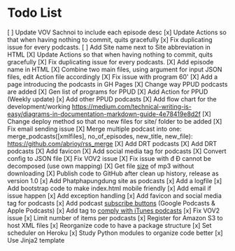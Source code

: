 # Todo List
[ ] Update VOV Sachnoi to include each episode desc
[x] Update Actions so that when having nothing to commit, quits gracefully
[x] Fix duplicating issue for every podcasts.
[ ] Add Site name next to Site abbreviation in HTML
[X] Update Actions so that when having nothing to commit, quits gracefully
[X] Fix duplicating issue for every podcasts.
[X] Add episode name in HTML
[X] Combine two main files, using argument for input JSON files, edit Action file accordingly 
[X] Fix issue with program 60'
[X] Add a page introducing the podcasts in GH Pages
[X] Change way PPUD podcasts are added
[X] Gen list of programs for PPUD
[X] Add Action for PPUD (Weekly update)
[x] Add other PPUD podcasts
[X] Add flow chart for the development/working https://medium.com/technical-writing-is-easy/diagrams-in-documentation-markdown-guide-4e78419e8d2f
[X] Change deploy method so that no new files for site/ folder to be added
[X] Fix email sending issue
[X] Merge multiple podcast into one: merge_podcasts([xmlfiles], no_of_episodes, new_title, new_file): https://github.com/abrioy/rss_merge
[X] Add DRT podcasts
[X] Add DRT podcasts
[X] Add favicon
[X] Add social media tag for podcasts
[X] Convert config to JSON file
[X] Fix VOV2 issue
[X] Fix issue with đ Đ cannot be decomposed (use own mapping)
[X] Get file [size](https://stackoverflow.com/questions/3601240/how-can-i-get-the-file-size-on-the-internet-knowing-only-the-url) of mp3 without downloading
[X] Publish code to GitHub after clean up history, release as version 1.0
[x] Add Phatphapungdung site as podcasts
[x] Add a logfile
[x] Add bootstrap code to make index.html mobile friendly
[x] Add email if issue happen
[x] Add exception handling
[x] Add favicon and social media tag for podcasts
[x] Add podcast [subscribe buttons](https://www.buzzsprout.com/help/64-podcast-subscribe-buttons) (Google Podcasts & Apple Podcasts)
[x] Add tag to [comply with iTunes podcasts](https://www.thepolyglotdeveloper.com/2016/02/create-podcast-xml-feed-publishing-itunes/)
[x] Fix VOV2 issue
[x] Limit number of items per podcasts
[x] Register for Amazon S3 to host XML files
[x] Reorganize code to have a package structure
[x] Set scheduler on Heroku
[x] Study Python modules to organize code better
[x] Use Jinja2 template
